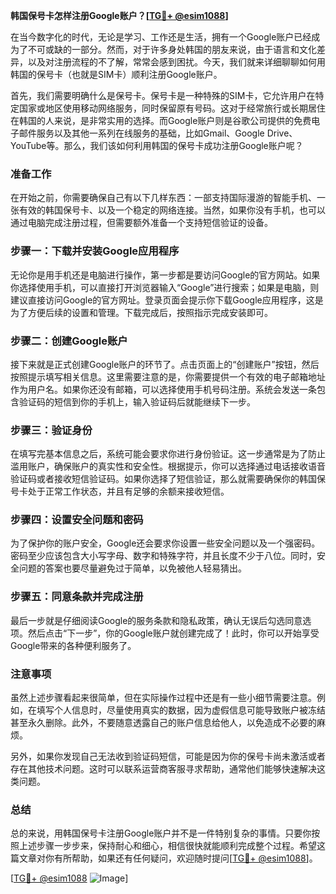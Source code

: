 **韩国保号卡怎样注册Google账户？[[TG💪+ @esim1088](https://t.me/s/esim1088)]**

在当今数字化的时代，无论是学习、工作还是生活，拥有一个Google账户已经成为了不可或缺的一部分。然而，对于许多身处韩国的朋友来说，由于语言和文化差异，以及对注册流程的不了解，常常会感到困扰。今天，我们就来详细聊聊如何用韩国的保号卡（也就是SIM卡）顺利注册Google账户。

首先，我们需要明确什么是保号卡。保号卡是一种特殊的SIM卡，它允许用户在特定国家或地区使用移动网络服务，同时保留原有号码。这对于经常旅行或长期居住在韩国的人来说，是非常实用的选择。而Google账户则是谷歌公司提供的免费电子邮件服务以及其他一系列在线服务的基础，比如Gmail、Google Drive、YouTube等。那么，我们该如何利用韩国的保号卡成功注册Google账户呢？

### 准备工作

在开始之前，你需要确保自己有以下几样东西：一部支持国际漫游的智能手机、一张有效的韩国保号卡、以及一个稳定的网络连接。当然，如果你没有手机，也可以通过电脑完成注册过程，但需要额外准备一个支持短信验证的设备。

### 步骤一：下载并安装Google应用程序

无论你是用手机还是电脑进行操作，第一步都是要访问Google的官方网站。如果你选择使用手机，可以直接打开浏览器输入“Google”进行搜索；如果是电脑，则建议直接访问Google的官方网址。登录页面会提示你下载Google应用程序，这是为了方便后续的设置和管理。下载完成后，按照指示完成安装即可。

### 步骤二：创建Google账户

接下来就是正式创建Google账户的环节了。点击页面上的“创建账户”按钮，然后按照提示填写相关信息。这里需要注意的是，你需要提供一个有效的电子邮箱地址作为用户名。如果你还没有邮箱，可以选择使用手机号码注册。系统会发送一条包含验证码的短信到你的手机上，输入验证码后就能继续下一步。

### 步骤三：验证身份

在填写完基本信息之后，系统可能会要求你进行身份验证。这一步通常是为了防止滥用账户，确保账户的真实性和安全性。根据提示，你可以选择通过电话接收语音验证码或者接收短信验证码。如果你选择了短信验证，那么就需要确保你的韩国保号卡处于正常工作状态，并且有足够的余额来接收短信。

### 步骤四：设置安全问题和密码

为了保护你的账户安全，Google还会要求你设置一些安全问题以及一个强密码。密码至少应该包含大小写字母、数字和特殊字符，并且长度不少于八位。同时，安全问题的答案也要尽量避免过于简单，以免被他人轻易猜出。

### 步骤五：同意条款并完成注册

最后一步就是仔细阅读Google的服务条款和隐私政策，确认无误后勾选同意选项。然后点击“下一步”，你的Google账户就创建完成了！此时，你可以开始享受Google带来的各种便利服务了。

### 注意事项

虽然上述步骤看起来很简单，但在实际操作过程中还是有一些小细节需要注意。例如，在填写个人信息时，尽量使用真实的数据，因为虚假信息可能导致账户被冻结甚至永久删除。此外，不要随意透露自己的账户信息给他人，以免造成不必要的麻烦。

另外，如果你发现自己无法收到验证码短信，可能是因为你的保号卡尚未激活或者存在其他技术问题。这时可以联系运营商客服寻求帮助，通常他们能够快速解决这类问题。

### 总结

总的来说，用韩国保号卡注册Google账户并不是一件特别复杂的事情。只要你按照上述步骤一步步来，保持耐心和细心，相信很快就能顺利完成整个过程。希望这篇文章对你有所帮助，如果还有任何疑问，欢迎随时提问[[TG💪+ @esim1088](https://t.me/s/esim1088)]。

[[TG💪+ @esim1088](https://t.me/s/esim1088) ![Image](https://i.postimg.cc/4NQfJmqS/Snipaste-2025-05-13-00-14-12.png)]